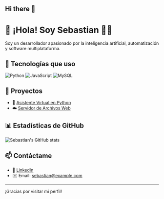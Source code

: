 ## Hi there 👋
# 👋 ¡Hola! Soy Sebastian 👨‍💻

Soy un desarrollador apasionado por la inteligencia artificial, automatización y software multiplataforma.

## 🔧 Tecnologías que uso
![Python](https://img.shields.io/badge/Python-3776AB?style=for-the-badge&logo=python&logoColor=white)
![JavaScript](https://img.shields.io/badge/JavaScript-F7DF1E?style=for-the-badge&logo=javascript&logoColor=black)
![MySQL](https://img.shields.io/badge/MySQL-005C84?style=for-the-badge&logo=mysql&logoColor=white)

## 📂 Proyectos
- 🧠 [Asistente Virtual en Python](https://github.com/sebastianhdz/mi-asistente-virtual)
- ☁️ [Servidor de Archivos Web](https://github.com/sebastianhdz/mi-servidor-web)

## 📊 Estadísticas de GitHub
![Sebastian's GitHub stats](https://github-readme-stats.vercel.app/api?username=sebastianhdz&show_icons=true&theme=radical)

## 📫 Contáctame
- 💼 [LinkedIn](https://www.linkedin.com/in/sebastianhdz)
- ✉️ Email: sebastian@example.com

---

¡Gracias por visitar mi perfil!

<!--
**Sebas-hdz/Sebas-hdz** is a ✨ _special_ ✨ repository because its `README.md` (this file) appears on your GitHub profile.

Here are some ideas to get you started:

- 🔭 I’m currently working on ...
- 🌱 I’m currently learning ...
- 👯 I’m looking to collaborate on ...
- 🤔 I’m looking for help with ...
- 💬 Ask me about ...
- 📫 How to reach me: ...
- 😄 Pronouns: ...
- ⚡ Fun fact: ...
-->

